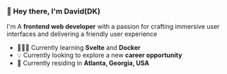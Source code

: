 ### 👋 Hey there, I'm David(DK)
I'm A **frontend web developer** with a passion for crafting immersive user interfaces and delivering a friendly user experience

- 🧑🏻‍💻 Currently learning **Svelte** and **Docker**
- 💡 Currently looking to explore a new **career opportunity**
- 📍 Currently residing in **Atlanta, Georgia, USA**

